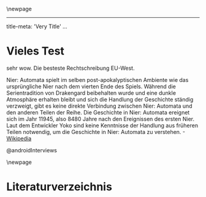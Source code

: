 \newpage

---
title-meta: 'Very Title'
...
# Vieles Test

sehr wow.
Die besteste Rechtschreibung EU-West.

Nier: Automata spielt im selben post-apokalyptischen Ambiente wie das ursprüngliche Nier nach dem vierten Ende des Spiels. Während die Serientradition von Drakengard beibehalten wurde und eine dunkle Atmosphäre erhalten bleibt und sich die Handlung der Geschichte ständig verzweigt, gibt es keine direkte Verbindung zwischen Nier: Automata und den anderen Teilen der Reihe. Die Geschichte in Nier: Automata ereignet sich im Jahr 11945, also 8480 Jahre nach den Ereignissen des ersten Nier. Laut dem Entwickler Yoko sind keine Kenntnisse der Handlung aus früheren Teilen notwendig, um die Geschichte in Nier: Automata zu verstehen.
-[Wikipedia](https://de.wikipedia.org/wiki/Nier:_Automata)

@androidInterviews

\newpage

# Literaturverzeichnis
